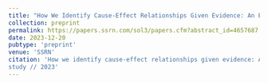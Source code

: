 ```yaml
---
title: "How We Identify Cause-Effect Relationships Given Evidence: An Exploratory Study"
collection: preprint
permalink: https://papers.ssrn.com/sol3/papers.cfm?abstract_id=4657687
date: 2023-12-20
pubtype: 'preprint'
venue: 'SSRN'
citation: 'How we identify cause-effect relationships given evidence: An exploratory
study // 2023'
---
```

<!-- Use [Google Scholar](https://scholar.google.com/scholar?q=Evaluation+of+Econometric+Models+of+Adaptive+Learning+by+Predictive+Measures){:target="_blank"} for full citation -->